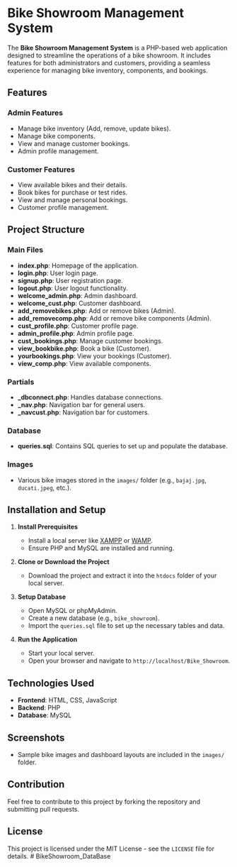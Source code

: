 
# Bike Showroom Management System

The **Bike Showroom Management System** is a PHP-based web application designed to streamline the operations of a bike showroom. It includes features for both administrators and customers, providing a seamless experience for managing bike inventory, components, and bookings.

## Features

### Admin Features
- Manage bike inventory (Add, remove, update bikes).
- Manage bike components.
- View and manage customer bookings.
- Admin profile management.

### Customer Features
- View available bikes and their details.
- Book bikes for purchase or test rides.
- View and manage personal bookings.
- Customer profile management.

## Project Structure

### Main Files
- **index.php**: Homepage of the application.
- **login.php**: User login page.
- **signup.php**: User registration page.
- **logout.php**: User logout functionality.
- **welcome_admin.php**: Admin dashboard.
- **welcome_cust.php**: Customer dashboard.
- **add_removebikes.php**: Add or remove bikes (Admin).
- **add_removecomp.php**: Add or remove bike components (Admin).
- **cust_profile.php**: Customer profile page.
- **admin_profile.php**: Admin profile page.
- **cust_bookings.php**: Manage customer bookings.
- **view_bookbike.php**: Book a bike (Customer).
- **yourbookings.php**: View your bookings (Customer).
- **view_comp.php**: View available components.

### Partials
- **_dbconnect.php**: Handles database connections.
- **_nav.php**: Navigation bar for general users.
- **_navcust.php**: Navigation bar for customers.

### Database
- **queries.sql**: Contains SQL queries to set up and populate the database.

### Images
- Various bike images stored in the `images/` folder (e.g., `bajaj.jpg`, `ducati.jpeg`, etc.).

## Installation and Setup

1. **Install Prerequisites**
   - Install a local server like [XAMPP](https://www.apachefriends.org/) or [WAMP](https://www.wampserver.com/).
   - Ensure PHP and MySQL are installed and running.

2. **Clone or Download the Project**
   - Download the project and extract it into the `htdocs` folder of your local server.

3. **Setup Database**
   - Open MySQL or phpMyAdmin.
   - Create a new database (e.g., `bike_showroom`).
   - Import the `queries.sql` file to set up the necessary tables and data.

4. **Run the Application**
   - Start your local server.
   - Open your browser and navigate to `http://localhost/Bike_Showroom`.

## Technologies Used
- **Frontend**: HTML, CSS, JavaScript
- **Backend**: PHP
- **Database**: MySQL

## Screenshots
- Sample bike images and dashboard layouts are included in the `images/` folder.

## Contribution
Feel free to contribute to this project by forking the repository and submitting pull requests.

## License
This project is licensed under the MIT License - see the `LICENSE` file for details.
#   B i k e S h o w r o o m _ D a t a B a s e  
 